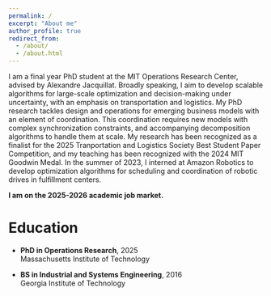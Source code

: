 ```yaml
---
permalink: /
excerpt: "About me"
author_profile: true
redirect_from: 
  - /about/
  - /about.html
---
```


I am a final year PhD student at the MIT Operations Research Center, advised by Alexandre Jacquillat. Broadly speaking, I aim to develop scalable algorithms for large-scale optimization and decision-making under uncertainty, with an emphasis on transportation and logistics. My PhD research tackles design and operations for emerging business models with an element of coordination. This coordination requires new models with complex synchronization constraints, and accompanying decomposition algorithms to handle them at scale. My research has been recognized as a finalist for the 2025 Tranportation and Logistics Society Best Student Paper Competition, and my teaching has been recognized with the 2024 MIT Goodwin Medal. In the summer of 2023, I interned at Amazon Robotics to develop optimization algorithms for scheduling and coordination of robotic drives in fulfillment centers.

**I am on the 2025-2026 academic job market.**

Education
======

- **PhD in Operations Research**, 2025  \
Massachusetts Institute of Technology

- **BS in Industrial and Systems Engineering**, 2016  \
Georgia Institute of Technology

